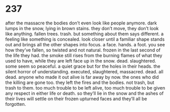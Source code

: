 # 237

after the massacre the bodies don’t even look like people anymore. dark lumps in the snow, lying in brown stains. they don’t move, they don’t look like anything. fallen trees. trash. but something about them says different. a feeling like something is concealed. look closer until a familiar shape stands out and brings all the other shapes into focus. a face. hands. a foot. you see how they’ve fallen, so twisted and not natural. frozen in the last second of the life they had. the smoke still rises from the burning flames of what they used to have, while they are left face up in the snow. dead. slaughtered. some seem so peaceful. a quiet grace but for the holes in their heads. the silent horror of understanding. executed, slaughtered, massacred. dead. all dead. anyone who made it out alive is far away by now. the ones who did the killing are gone too. they left the fires and the bodies. not trash, but trash to them. too much trouble to be left alive, too much trouble to be given any respect in either life or death. so they’ll lie in the snow and the ashes of their lives will settle on their frozen upturned faces and they’ll all be forgotten. 